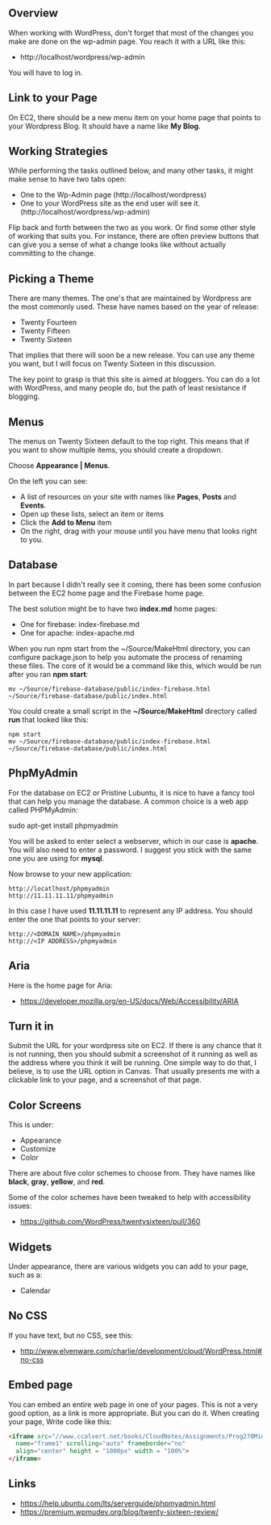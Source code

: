 ## Overview

When working with WordPress, don't forget that most of the changes you make are done on the wp-admin page. You reach it with a URL like this:

- http://localhost/wordpress/wp-admin

You will have to log in.

## Link to your Page

On EC2, there should be a new menu item on your home page that points to your Wordpress Blog. It should have a name like **My Blog**.

## Working Strategies

While performing the tasks outlined below, and many other tasks, it might make sense to have two tabs open:

- One to the Wp-Admin page  (http://localhost/wordpress)
- One to your WordPress site as the end user will see it. (http://localhost/wordpress/wp-admin)

Flip back and forth between the two as you work. Or find some other style of working that suits you. For instance, there are often preview buttons that can give you a sense of what a change looks like without actually committing to the change.

## Picking a Theme

There are many themes. The one's that are maintained by Wordpress are the most commonly used. These have names based on the year of release:

- Twenty Fourteen
- Twenty Fifteen
- Twenty Sixteen

That implies that there will soon be a new release. You can use any theme you want, but I will focus on Twenty Sixteen in this discussion.

The key point to grasp is that this site is aimed at bloggers. You can do a lot with WordPress, and many people do, but the path of least resistance if blogging.

## Menus

The menus on Twenty Sixteen default to the top right. This means that if you want to show multiple items, you should create a dropdown.

Choose **Appearance | Menus**.

On the left you can see:

- A list of resources on your site with names like **Pages**, **Posts** and **Events**.
- Open up these lists, select an item or items
- Click the **Add to Menu** item
- On the right, drag with your mouse until you have menu that looks right to you.

## Database

In part because I didn't really see it coming, there has been some confusion between the EC2 home page and the Firebase home page.

The best solution might be to have two **index.md** home pages:

- One for firebase: index-firebase.md
- One for apache: index-apache.md

When you run npm start from the ~/Source/MakeHtml directory, you can configure package.json to help you automate the process of renaming these files. The core of it would be a command like this, which would be run after you ran **npm start**:

```text
mv ~/Source/firebase-database/public/index-firebase.html ~/Source/firebase-database/public/index.html
```

You could create a small script in the **~/Source/MakeHtml** directory called **run** that looked like this:

```text
npm start
mv ~/Source/firebase-database/public/index-firebase.html ~/Source/firebase-database/public/index.html
```

## PhpMyAdmin

For the database on EC2 or Pristine Lubuntu, it is nice to have a fancy tool that can help you manage the database. A common choice is a web app called PHPMyAdmin:

  sudo apt-get install phpmyadmin

You will be asked to enter select a webserver, which in our case is **apache**. You will also need to enter a password. I suggest you stick with the same one you are using for **mysql**.

Now browse to your new application:

```
http://locatlhost/phpmyadmin
http://11.11.11.11/phpmyadmin
```

In this case I have used **11.11.11.11** to represent any IP address. You should enter the one that points to your server:

```
http://<DOMAIN_NAME>/phpmyadmin
http://<IP ADDRESS>/phpmyadmin
```

## Aria

Here is the home page for Aria:

- <https://developer.mozilla.org/en-US/docs/Web/Accessibility/ARIA>


## Turn it in

Submit the URL for your wordpress site on EC2. If there is any chance that it is not running, then you should submit a screenshot of it running as well as the address where you think it will be running. One simple way to do that, I believe, is to use the URL option in Canvas. That usually presents me with a clickable link to your page, and a screenshot of that page.

## Color Screens

This is under:

- Appearance
- Customize
- Color

There are about five color schemes to choose from. They have names like **black**, **gray**, **yellow**, and **red**.

Some of the color schemes have been tweaked to help with accessibility issues:

- <https://github.com/WordPress/twentysixteen/pull/360>

## Widgets

Under appearance, there are various widgets you can add to your page, such as a:

- Calendar

## No CSS

If you have text, but no CSS, see this:

- <http://www.elvenware.com/charlie/development/cloud/WordPress.html#no-css>

## Embed page

You can embed an entire web page in one of your pages. This is not a very good option, as a link is more appropriate. But you can do it. When creating your page, Write code like this:

```html
<iframe src="//www.ccalvert.net/books/CloudNotes/Assignments/Prog270Midterm2016.html"
  name="frame1" scrolling="auto" frameborder="no"
  align="center" height = "1000px" width = "100%">
</iframe>
```

## Links

- <https://help.ubuntu.com/lts/serverguide/phpmyadmin.html>
- <https://premium.wpmudev.org/blog/twenty-sixteen-review/>
